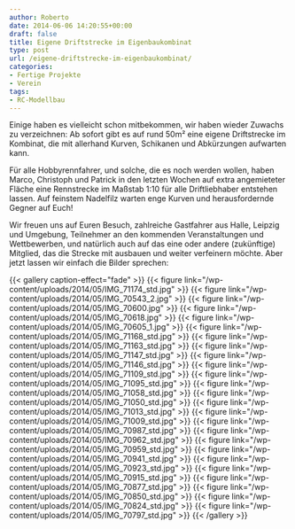 ```yaml
---
author: Roberto
date: 2014-06-06 14:20:55+00:00
draft: false
title: Eigene Driftstrecke im Eigenbaukombinat
type: post
url: /eigene-driftstrecke-im-eigenbaukombinat/
categories:
- Fertige Projekte
- Verein
tags:
- RC-Modellbau
---
```


Einige haben es vielleicht schon mitbekommen, wir haben wieder Zuwachs zu verzeichnen: Ab sofort gibt es auf rund 50m² eine eigene Driftstrecke im Kombinat, die mit allerhand Kurven, Schikanen und Abkürzungen aufwarten kann.<!-- more -->

Für alle Hobbyrennfahrer, und solche, die es noch werden wollen, haben Marco, Christoph und Patrick in den letzten Wochen auf extra angemieteter Fläche eine Rennstrecke im Maßstab 1:10 für alle Driftliebhaber entstehen lassen. Auf feinstem Nadelfilz warten enge Kurven und herausfordernde Gegner auf Euch!

Wir freuen uns auf Euren Besuch, zahlreiche Gastfahrer aus Halle, Leipzig und Umgebung, Teilnehmer an den kommenden Veranstaltungen und Wettbewerben, und natürlich auch auf das eine oder andere (zukünftige) Mitglied, das die Strecke mit ausbauen und weiter verfeinern möchte. Aber jetzt lassen wir einfach die Bilder sprechen:


{{< gallery caption-effect="fade" >}}
  {{< figure link="/wp-content/uploads/2014/05/IMG_71174_std.jpg" >}}
{{< figure link="/wp-content/uploads/2014/05/IMG_70543_2.jpg" >}}
{{< figure link="/wp-content/uploads/2014/05/IMG_70600.jpg" >}}
{{< figure link="/wp-content/uploads/2014/05/IMG_70618.jpg" >}}
{{< figure link="/wp-content/uploads/2014/05/IMG_70605_1.jpg" >}}
{{< figure link="/wp-content/uploads/2014/05/IMG_71168_std.jpg" >}}
{{< figure link="/wp-content/uploads/2014/05/IMG_71163_std.jpg" >}}
{{< figure link="/wp-content/uploads/2014/05/IMG_71147_std.jpg" >}}
{{< figure link="/wp-content/uploads/2014/05/IMG_71146_std.jpg" >}}
{{< figure link="/wp-content/uploads/2014/05/IMG_71109_std.jpg" >}}
{{< figure link="/wp-content/uploads/2014/05/IMG_71095_std.jpg" >}}
{{< figure link="/wp-content/uploads/2014/05/IMG_71058_std.jpg" >}}
{{< figure link="/wp-content/uploads/2014/05/IMG_71050_std.jpg" >}}
{{< figure link="/wp-content/uploads/2014/05/IMG_71013_std.jpg" >}}
{{< figure link="/wp-content/uploads/2014/05/IMG_71009_std.jpg" >}}
{{< figure link="/wp-content/uploads/2014/05/IMG_70987_std.jpg" >}}
{{< figure link="/wp-content/uploads/2014/05/IMG_70962_std.jpg" >}}
{{< figure link="/wp-content/uploads/2014/05/IMG_70959_std.jpg" >}}
{{< figure link="/wp-content/uploads/2014/05/IMG_70941_std.jpg" >}}
{{< figure link="/wp-content/uploads/2014/05/IMG_70923_std.jpg" >}}
{{< figure link="/wp-content/uploads/2014/05/IMG_70915_std.jpg" >}}
{{< figure link="/wp-content/uploads/2014/05/IMG_70877_std.jpg" >}}
{{< figure link="/wp-content/uploads/2014/05/IMG_70850_std.jpg" >}}
{{< figure link="/wp-content/uploads/2014/05/IMG_70824_std.jpg" >}}
{{< figure link="/wp-content/uploads/2014/05/IMG_70797_std.jpg" >}}
{{< /gallery >}}
